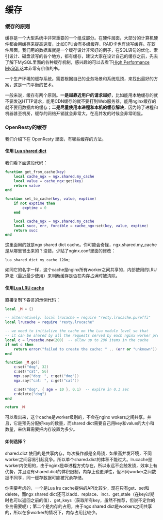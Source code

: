 # 缓存

### 缓存的原则

缓存是一个大型系统中非常重要的一个组成部分。在硬件层面，大部分的计算机硬件都会用缓存来提高速度，比如CPU会有多级缓存、RAID卡也有读写缓存。在软件层面，我们用的数据库就是一个缓存设计非常好的例子，在SQL语句的优化、索引设计、磁盘读写的各个地方，都有缓存，建议大家在设计自己的缓存之前，先去了解下MySQL里面的各种缓存机制，感兴趣的可以去看下[High Performance MySQL](http://www.highperfmysql.com/)这本非常有价值的书。

一个生产环境的缓存系统，需要根据自己的业务场景和系统瓶颈，来找出最好的方案，这是一门平衡的艺术。

一般来说，缓存有两个原则。**一是越靠近用户的请求越好**，比如能用本地缓存的就不要发送HTTP请求，能用CDN缓存的就不要打到Web服务器，能用nginx缓存的就不要用数据库的缓存；**二是尽量使用本进程和本机的缓存解决**，因为跨了进程和机器甚至机房，缓存的网络开销就会非常大，在高并发的时候会非常明显。

### OpenResty的缓存

我们介绍下在 OpenResty 里面，有哪些缓存的方法。

#### 使用 [Lua shared dict](https://github.com/openresty/lua-nginx-module#ngxshareddict)

我们看下面这段代码：

```lua
function get_from_cache(key)
    local cache_ngx = ngx.shared.my_cache
    local value = cache_ngx:get(key)
    return value
end

function set_to_cache(key, value, exptime)
    if not exptime then
        exptime = 0
    end

    local cache_ngx = ngx.shared.my_cache
    local succ, err, forcible = cache_ngx:set(key, value, exptime)
    return succ
end
```

这里面用的就是ngx shared dict cache。你可能会奇怪，ngx.shared.my_cache是从哪里冒出来的？没错，少贴了nginx.conf里面的修改：

```
lua_shared_dict my_cache 128m;
```


如同它的名字一样，这个cache是nginx所有worker之间共享的，内部使用的LRU算法（最近最少使用）来判断缓存是否在内存占满时被清除。

#### 使用[Lua LRU cache](https://github.com/openresty/lua-resty-lrucache)

直接复制下春哥的示例代码：

```lua
local _M = {}

-- alternatively: local lrucache = require "resty.lrucache.pureffi"
local lrucache = require "resty.lrucache"

-- we need to initialize the cache on the Lua module level so that
-- it can be shared by all the requests served by each nginx worker process:
local c = lrucache.new(200)  -- allow up to 200 items in the cache
if not c then
    return error("failed to create the cache: " .. (err or "unknown"))
end

function _M.go()
    c:set("dog", 32)
    c:set("cat", 56)
    ngx.say("dog: ", c:get("dog"))
    ngx.say("cat: ", c:get("cat"))

    c:set("dog", { age = 10 }, 0.1)  -- expire in 0.1 sec
    c:delete("dog")
end

return _M
```

可以看出来，这个cache是worker级别的，不会在nginx wokers之间共享。并且，它是预先分配好key的数量，而shared dict需要自己用key和value的大小和数量，来估算需要把内存设置为多少。

#### 如何选择？

shared.dict 使用的是共享内存，每次操作都是全局锁，如果高并发环境，不同worker之间容易引起竞争。所以单个shared.dict的体积不能过大。lrucache是worker内使用的，由于nginx是单进程方式存在，所以永远不会触发锁，效率上有优势，并且没有shared.dict的体积限制，内存上也更弹性，但不同worker之间数据不同享，同一缓存数据可能被冗余存储。

你需要考虑的，一个是Lua lru cache提供的API比较少，现在只有get、set和delete，而ngx shared dict还可以add、replace、incr、get_stale（在key过期时也可以返回之前的值）、get_keys（获取所有key，虽然不推荐，但说不定你的业务需要呢）；第二个是内存的占用，由于ngx shared dict是workers之间共享的，所以在多worker的情况下，内存占用比较少。
